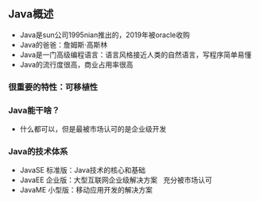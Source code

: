 ## Java概述

* Java是sun公司1995nian推出的，2019年被oracle收购
* Java的爸爸：詹姆斯·高斯林
* Java是一门高级编程语言：语言风格接近人类的自然语言，写程序简单易懂
* Java的流行度很高，商业占用率很高

### 很重要的特性：可移植性
### Java能干啥？
* 什么都可以，但是最被市场认可的是企业级开发

### Java的技术体系
* JavaSE 标准版：Java技术的核心和基础
* JavaEE 企业版：大型互联网企业级解决方案   充分被市场认可
* JavaME 小型版：移动应用开发的解决方案

